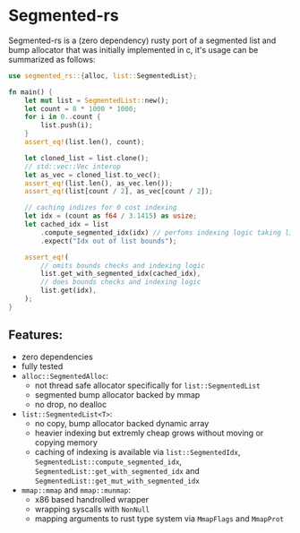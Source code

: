 # Segmented-rs

Segmented-rs is a (zero dependency) rusty port of a segmented list and bump
allocator that was initially implemented in c, it's usage can be summarized as
follows:

```rust
use segmented_rs::{alloc, list::SegmentedList};

fn main() {
    let mut list = SegmentedList::new();
    let count = 8 * 1000 * 1000;
    for i in 0..count {
        list.push(i);
    }
    assert_eq!(list.len(), count);

    let cloned_list = list.clone();
    // std::vec::Vec interop
    let as_vec = cloned_list.to_vec();
    assert_eq!(list.len(), as_vec.len());
    assert_eq!(list[count / 2], as_vec[count / 2]);

    // caching indizes for 0 cost indexing
    let idx = (count as f64 / 3.1415) as usize;
    let cached_idx = list
        .compute_segmented_idx(idx) // perfoms indexing logic taking list len into account
        .expect("Idx out of list bounds");

    assert_eq!(
        // omits bounds checks and indexing logic
        list.get_with_segmented_idx(cached_idx),
        // does bounds checks and indexing logic
        list.get(idx),
    );
}
```

## Features:

- zero dependencies
- fully tested
- `alloc::SegmentedAlloc`: 
    - not thread safe allocator specifically for `list::SegmentedList`
    - segmented bump allocator backed by mmap
    - no drop, no dealloc
- `list::SegmentedList<T>`:
    - no copy, bump allocator backed dynamic array
    - heavier indexing but extremly cheap grows without moving or copying memory
    - caching of indexing is available via `list::SegmentedIdx`,
      `SegmentedList::compute_segmented_idx`,
      `SegmentedList::get_with_segmented_idx` and
      `SegmentedList::get_mut_with_segmented_idx`
- `mmap::mmap` and `mmap::munmap`:
    - x86 based handrolled wrapper 
    - wrapping syscalls with `NonNull`
    - mapping arguments to rust type system via `MmapFlags` and `MmapProt`
